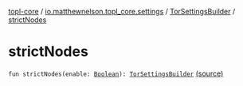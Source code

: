 [topl-core](../../index.md) / [io.matthewnelson.topl_core.settings](../index.md) / [TorSettingsBuilder](index.md) / [strictNodes](./strict-nodes.md)

# strictNodes

`fun strictNodes(enable: `[`Boolean`](https://kotlinlang.org/api/latest/jvm/stdlib/kotlin/-boolean/index.html)`): `[`TorSettingsBuilder`](index.md) [(source)](https://github.com/05nelsonm/TorOnionProxyLibrary-Android/blob/master/topl-core/src/main/java/io/matthewnelson/topl_core/settings/TorSettingsBuilder.kt#L758)